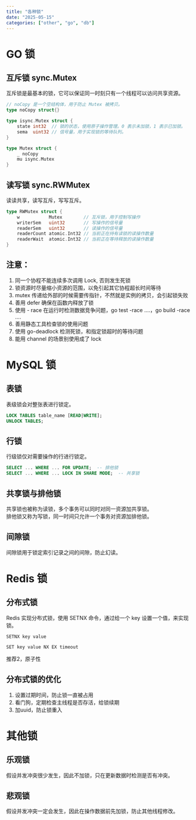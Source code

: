 ```yaml
---
title: "各种锁"
date: "2025-05-15"
categories: ["other", "go", "db"]
---
```


# GO 锁

## 互斥锁 sync.Mutex
互斥锁是最基本的锁，它可以保证同一时刻只有一个线程可以访问共享资源。
```go
// noCopy 是一个空结构体，用于防止 Mutex 被拷贝。
type noCopy struct{}

type isync.Mutex struct {
    state int32  // 锁的状态，使用原子操作管理。0 表示未加锁，1 表示已加锁。
    sema  uint32 // 信号量，用于实现锁的等待队列。
}

type Mutex struct {
    _ noCopy
    mu isync.Mutex
}
```

## 读写锁 sync.RWMutex
读读共享，读写互斥，写写互斥。
```go
type RWMutex struct {
	w           Mutex        // 互斥锁，用于控制写操作
	writerSem   uint32       // 写操作的信号量
	readerSem   uint32       // 读操作的信号量
	readerCount atomic.Int32 // 当前正在持有读锁的读操作数量
	readerWait  atomic.Int32 // 当前正在等待释放的读操作数量
}
```

## 注意：
1. 同一个协程不能连续多次调用 Lock, 否则发生死锁
2. 锁资源时尽量缩小资源的范围，以免引起其它协程超长时间等待
3. mutex 传递给外部的时候需要传指针，不然就是实例的拷贝，会引起锁失败
4. 善用 defer 确保在函数内释放了锁
5. 使用 - race 在运行时检测数据竞争问题，go test -race ....，go build -race ....
6. 善用静态工具检查锁的使用问题
7. 使用 go-deadlock 检测死锁，和指定锁超时的等待问题
8. 能用 channel 的场景别使用成了 lock

# MySQL 锁

## 表锁
表级锁会对整张表进行锁定。
```sql
LOCK TABLES table_name [READ|WRITE];
UNLOCK TABLES;
```

## 行锁
行级锁仅对需要操作的行进行锁定。
```sql
SELECT ... WHERE ... FOR UPDATE;  -- 排他锁
SELECT ... WHERE ... LOCK IN SHARE MODE;  -- 共享锁
```

## 共享锁与排他锁
共享锁也被称为读锁，多个事务可以同时对同一资源加共享锁。<br>
排他锁又称为写锁，同一时间只允许一个事务对资源加排他锁。

## 间隙锁
间隙锁用于锁定索引记录之间的间隙，防止幻读。

# Redis 锁

## 分布式锁
Redis 实现分布式锁，使用 SETNX 命令，通过给一个 key 设置一个值，来实现锁。
```
SETNX key value
```
```
SET key value NX EX timeout
```
推荐2，原子性

## 分布式锁的优化
1. 设置过期时间，防止锁一直被占用
2. 看门狗，定期检查主线程是否存活，给锁续期
3. 加uuid，防止锁重入

# 其他锁

## 乐观锁
假设并发冲突很少发生，因此不加锁，只在更新数据时检测是否有冲突。

## 悲观锁
假设并发冲突一定会发生，因此在操作数据前先加锁，防止其他线程修改。



